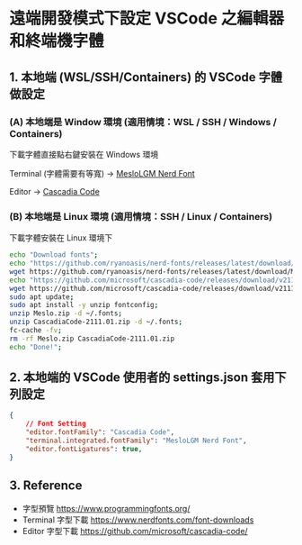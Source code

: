 # 遠端開發模式下設定 VSCode 之編輯器和終端機字體

## 1. 本地端 (WSL/SSH/Containers) 的 VSCode 字體做設定

### (A) 本地端是 Window 環境 (適用情境：WSL / SSH / Windows / Containers)

下載字體直接點右鍵安裝在 Windows 環境

Terminal (字體需要有等寬) -> [MesloLGM Nerd Font](https://github.com/ryanoasis/nerd-fonts/releases/latest/download/Meslo.zip)

Editor -> [Cascadia Code](https://github.com/microsoft/cascadia-code/releases)

### (B) 本地端是 Linux 環境 (適用情境：SSH / Linux / Containers)

下載字體安裝在 Linux 環境下

```bash
echo "Download fonts";
echo "https://github.com/ryanoasis/nerd-fonts/releases/latest/download/Meslo.zip";
wget https://github.com/ryanoasis/nerd-fonts/releases/latest/download/Meslo.zip;
echo "https://github.com/microsoft/cascadia-code/releases/download/v2111.01/CascadiaCode-2111.01.zip";
wget https://github.com/microsoft/cascadia-code/releases/download/v2111.01/CascadiaCode-2111.01.zip;
sudo apt update;
sudo apt install -y unzip fontconfig;
unzip Meslo.zip -d ~/.fonts;
unzip CascadiaCode-2111.01.zip -d ~/.fonts;
fc-cache -fv;
rm -rf Meslo.zip CascadiaCode-2111.01.zip
echo "Done!";
```

## 2. 本地端的 VSCode 使用者的 settings.json 套用下列設定

```json
{
    // Font Setting
    "editor.fontFamily": "Cascadia Code",
    "terminal.integrated.fontFamily": "MesloLGM Nerd Font",
    "editor.fontLigatures": true,
}
```

## 3. Reference

- 字型預覽 <https://www.programmingfonts.org/>
- Terminal 字型下載 <https://www.nerdfonts.com/font-downloads>
- Editor 字型下載 <https://github.com/microsoft/cascadia-code/>

